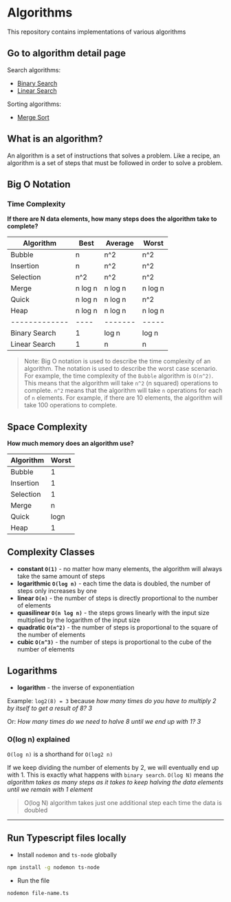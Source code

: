 # Algorithms

This repository contains implementations of various algorithms

## Go to algorithm detail page

Search algorithms:

- [Binary Search](./BINARY-SEARCH.md)
- [Linear Search](./LINEAR-SEARCH.md)

Sorting algorithms:

- [Merge Sort](./MERGE-SORT.md)

## What is an algorithm?

An algorithm is a set of instructions that solves a problem. Like a recipe, an algorithm is a set of steps that must be followed in order to solve a problem.

## Big O Notation

### Time Complexity

**If there are N data elements, how many steps does the algorithm take to complete?**

| Algorithm     | Best    | Average | Worst   |
| ------------- | ------- | ------- | ------- |
| Bubble        | n       | n^2     | n^2     |
| Insertion     | n       | n^2     | n^2     |
| Selection     | n^2     | n^2     | n^2     |
| Merge         | n log n | n log n | n log n |
| Quick         | n log n | n log n | n^2     |
| Heap          | n log n | n log n | n log n |
| ------------- | ----    | ------- | -----   |
| Binary Search | 1       | log n   | log n   |
| Linear Search | 1       | n       | n       |

> Note: Big O notation is used to describe the time complexity of an algorithm. The notation is used to describe the worst case scenario. For example, the time complexity of the `Bubble` algorithm is `O(n^2)`. This means that the algorithm will take `n^2` (n squared) operations to complete. `n^2` means that the algorithm will take `n` operations for each of `n` elements. For example, if there are 10 elements, the algorithm will take 100 operations to complete.

## Space Complexity

**How much memory does an algorithm use?**

| Algorithm | Worst |
| --------- | ----- |
| Bubble    | 1     |
| Insertion | 1     |
| Selection | 1     |
| Merge     | n     |
| Quick     | logn  |
| Heap      | 1     |

## Complexity Classes

- **constant `O(1)`** - no matter how many elements, the algorithm will always take the same amount of steps
- **logarithmic `O(log n)`** - each time the data is doubled, the number of steps only increases by one
- **linear `O(n)`** - the number of steps is directly proportional to the number of elements
- **quasilinear `O(n log n)`** - the steps grows linearly with the input size multiplied by the logarithm of the input size
- **quadratic `O(n^2)`** - the number of steps is proportional to the square of the number of elements
- **cubic `O(n^3)`** - the number of steps is proportional to the cube of the number of elements

## Logarithms

- **logarithm** - the inverse of exponentiation

Example: `log2(8) = 3` because _how many times do you have to multiply 2 by itself to get a result of 8? 3_

Or: _How many times do we need to halve 8 until we end up with 1? 3_

### O(log n) explained

`O(log n)` is a shorthand for `O(log2 n)`

If we keep dividing the number of elements by 2, we will eventually end up with 1. This is exactly what happens with `binary search`.
`O(log N)` means _the algorithm takes as many steps as it takes to keep halving the data elements until we remain with 1 element_

> O(log N) algorithm takes just one additional step each time the data is doubled

---

## Run Typescript files locally

- Install `nodemon` and `ts-node` globally

```bash
npm install -g nodemon ts-node
```

- Run the file

```bash
nodemon file-name.ts
```
